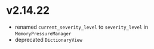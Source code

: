 # v2.14.22

* renamed `current_severity_level` to `severity_level` in `MemoryPressureManager`
* deprecated `DictionaryView`

